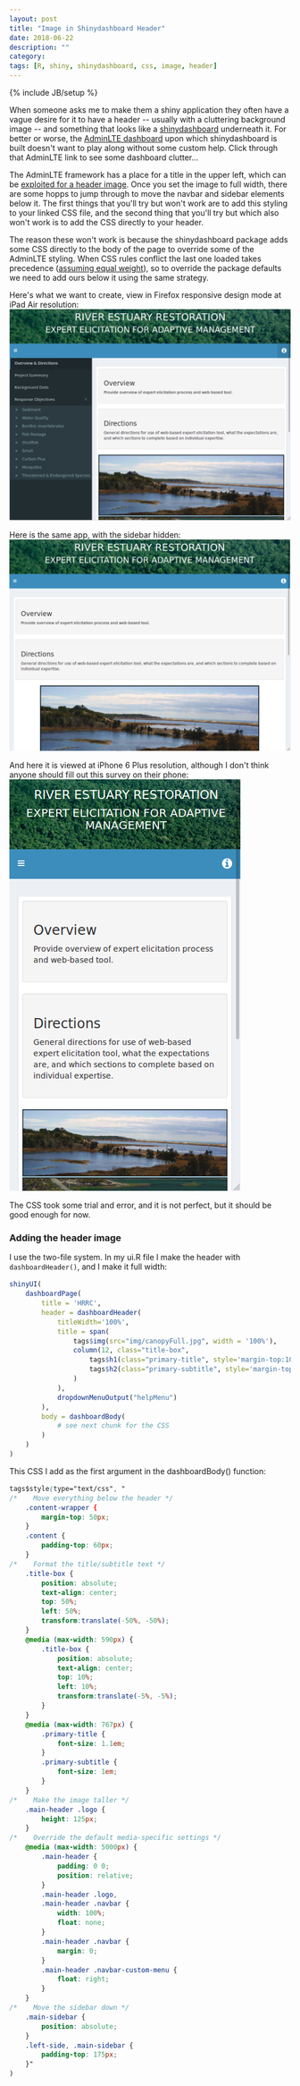 ```yaml
---
layout: post
title: "Image in Shinydashboard Header"
date: 2018-06-22
description: ""
category: 
tags: [R, shiny, shinydashboard, css, image, header]
---
```

{% include JB/setup %}

When someone asks me to make them a shiny application they often have a vague desire for it to have a header -- usually with a cluttering background image -- and something that looks like a <a target="_blank" href="https://CRAN.R-project.org/package=shinydashboard">shinydashboard</a> underneath it. For better or worse, the <a target="_blank" href="https://adminlte.io/themes/AdminLTE/index2.html">AdminLTE dashboard</a> upon which shinydashboard is built doesn't want to play along without some custom help. Click through that AdminLTE link to see some dashboard clutter...   

The AdminLTE framework has a place for a title in the upper left, which can be <a target="_blank" href="https://github.com/rstudio/shinydashboard/issues/57">exploited for a header image</a>. Once you set the image to full width, there are some hopps to jump through to move the navbar and sidebar elements below it. The first things that you'll try but won't work are to add this styling to your linked CSS file, and the second thing that you'll try but which also won't work is to add the CSS directly to your header.  

The reason these won't work is because the shinydashboard package adds some CSS directly to the body of the page to override some of the AdminLTE styling. When CSS rules conflict the last one loaded takes precedence (<a target="_blank" href="http://css.maxdesign.com.au/selectutorial/advanced_conflict.htm">assuming equal weight</a>), so to override the package defaults we need to add ours below it using the same strategy.  

Here's what we want to create, view in Firefox responsive design mode at iPad Air resolution:  
![](/assets/blog/customShinyDash/iPadAir.png)

Here is the same app, with the sidebar hidden:  
![](/assets/blog/customShinyDash/iPadAirCollapsed.png)

And here it is viewed at iPhone 6 Plus resolution, although I don't think anyone should fill out this survey on their phone:  
![](/assets/blog/customShinyDash/iPhone6S.png)

The CSS took some trial and error, and it is not perfect, but it should be good enough for now.  

### Adding the header image
I use the two-file system. In my ui.R file I make the header with `dashboardHeader()`, and I make it full width:

```r
shinyUI(
	dashboardPage(
        title = 'HRRC',
	    header = dashboardHeader(
	        titleWidth='100%',
	        title = span(
	            tags$img(src="img/canopyFull.jpg", width = '100%'), 
	            column(12, class="title-box", 
	                tags$h1(class="primary-title", style='margin-top:10px;', 'RIVER ESTUARY RESTORATION'), 
	                tags$h2(class="primary-subtitle", style='margin-top:10px;', 'EXPERT ELICITATION FOR ADAPTIVE MANAGEMENT')
                )
            ),
            dropdownMenuOutput("helpMenu")       
        ),
        body = dashboardBody(
            # see next chunk for the CSS
        )
    )
)
```

This CSS I add as the first argument in the dashboardBody() function:  

```css
tags$style(type="text/css", "
/*    Move everything below the header */
    .content-wrapper {
        margin-top: 50px;
    }
    .content {
        padding-top: 60px;
    }
/*    Format the title/subtitle text */
    .title-box {
        position: absolute;
        text-align: center;
        top: 50%;
        left: 50%;
        transform:translate(-50%, -50%);
    }
    @media (max-width: 590px) {
        .title-box {
            position: absolute;
            text-align: center;
            top: 10%;
            left: 10%;
            transform:translate(-5%, -5%);
        }
    }
    @media (max-width: 767px) {
        .primary-title {
            font-size: 1.1em;
        }
        .primary-subtitle {
            font-size: 1em;
        }
    }
/*    Make the image taller */
    .main-header .logo {
        height: 125px;
    }
/*    Override the default media-specific settings */
    @media (max-width: 5000px) {
        .main-header {
            padding: 0 0;
            position: relative;
        }
        .main-header .logo,
        .main-header .navbar {
            width: 100%;
            float: none;
        }
        .main-header .navbar {
            margin: 0;
        }
        .main-header .navbar-custom-menu {
            float: right;
        }
    }
/*    Move the sidebar down */
    .main-sidebar {
        position: absolute;
    }
    .left-side, .main-sidebar {
        padding-top: 175px;
    }"
)
```

